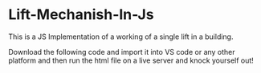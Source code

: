 # Lift-Mechanish-In-Js
This is a JS Implementation of a working of a single lift in a building.

Download the following code and import it into VS code or any other platform and then run the html file on a live server and knock yourself out!

